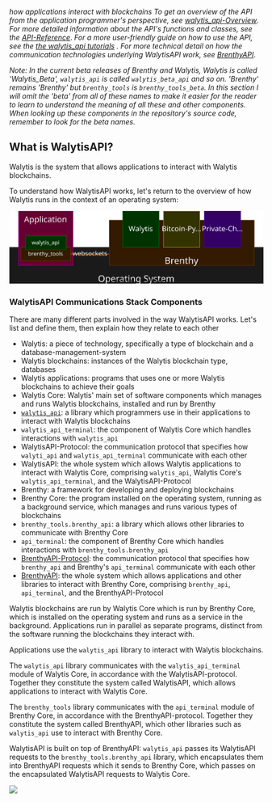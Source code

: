 _how applications interact with blockchains_
_To get an overview of the API from the application programmer's perspective, see [walytis_api-Overview](/docs/User/walytis_api-Overview.md)_.
_For more detailed information about the API's functions and classes, see the [API-Reference](/docs/API-Reference/walytis_beta_api/walytis_beta_interface.html)_.
_For a more user-friendly guide on how to use the API, see the [the walytis_api tutorials](../Tutorials/0-TutorialOverview.md) ._
_For more technical detail on how the communication technologies underlying WalytisAPI work, see [BrenthyAPI](https://github.com/emendir/BrenthyAndWalytis/blob/master/Documentation/Brenthy/Technical/BrenthyAPI.md)_.

_Note: In the current beta releases of Brenthy and Walytis, Walytis is called 'Walytis_Beta', `walytis_api` is called `walytis_beta_api` and so on. 'Brenthy' remains 'Brenthy' but `brenthy_tools` is `brenthy_tools_beta`. In this section I will omit the 'beta' from all of these names to make it easier for the reader to learn to understand the meaning of all these and other components. When looking up these components in the repository's source code, remember to look for the beta names._

## What is WalytisAPI?

Walytis is the system that allows applications to interact with Walytis blockchains.

To understand how WalytisAPI works, let's return to the overview of how Walytis runs in the context of an operating system:

![](https://github.com/emendir/BrenthyAndWalytis/blob/master/Documentation/Brenthy/Meaning/OS-Brenthy-Blockchain-Model.drawio.svg)



### WalytisAPI Communications Stack Components

There are many different parts involved in the way WalytisAPI works.
Let's list and define them, then explain how they relate to each other
- Walytis: a piece of technology, specifically a type of blockchain and a database-management-system
- Walytis blockchains: instances of the Walytis blockchain type, databases
- Walytis applications: programs that uses one or more Walytis blockchains to achieve their goals
- Walytis Core: Walytis' main set of software components which manages and runs Walytis blockchains, installed and run by Brenthy
- [`walytis_api`](/docs/User/walytis_api-Overview.md): a library which programmers use in their applications to interact with Walytis blockchains
- `walytis_api_terminal`: the component of Walytis Core which handles interactions with `walytis_api`
- WalytisAPI-Protocol: the communication protocol that specifies how `walyti_api` and `walytis_api_terminal` communicate with each other
- WalytisAPI: the whole system which allows Walytis applications to interact with Walytis Core, comprising `walytis_api`, Walytis Core's `walytis_api_terminal`, and the WalytisAPI-Protocol
- Brenthy: a framework for developing and deploying blockchains
- Brenthy Core: the program installed on the operating system, running as a background service, which manages and runs various types of blockchains
- `brenthy_tools.brenthy_api`: a library which allows other libraries to communicate with Brenthy Core
- `api_terminal`: the component of Brenthy Core which handles interactions with `brenthy_tools.brenthy_api`
- [BrenthyAPI-Protocol](https://github.com/emendir/BrenthyAndWalytis/blob/master/Documentation/Brenthy/Technical/BrenthyAPI-Protocol.md): the communication protocol that specifies how `brenthy_api` and Brenthy's `api_terminal` communicate with each other
- [BrenthyAPI](https://github.com/emendir/BrenthyAndWalytis/blob/master/Documentation/Brenthy/Technical/BrenthyAPI.md): the whole system which allows applications and other libraries to interact with Brenthy Core, comprising `brenthy_api`, `api_terminal`, and the BrenthyAPI-Protocol

Walytis blockchains are run by Walytis Core which is run by Brenthy Core, which is installed on the operating system and runs as a service in the background.
Applications run in parallel as separate programs, distinct from the software running the blockchains they interact with.

Applications use the `walytis_api` library to interact with Walytis blockchains.

The `walytis_api` library communicates with the `walytis_api_terminal` module of Walytis Core, in accordance with the WalytisAPI-protocol.
Together they constitute the system called WalytisAPI, which allows applications to interact with Walytis Core.

The `brenthy_tools` library communicates with the `api_terminal` module of Brenthy Core, in accordance with the BrenthyAPI-protocol.
Together they constitute the system called BrenthyAPI, which other libraries such as `walytis_api` use to interact with Brenthy Core.

WalytisAPI is built on top of BrenthyAPI: `walytis_api` passes its WalytisAPI requests to the `brenthy_tools.brenthy_api` library, which encapsulates them into BrenthyAPI requests which it sends to Brenthy Core, which passes on the encapsulated WalytisAPI requests to Walytis Core.

![](/docs/Technical/Dataflow.drawio.svg)

